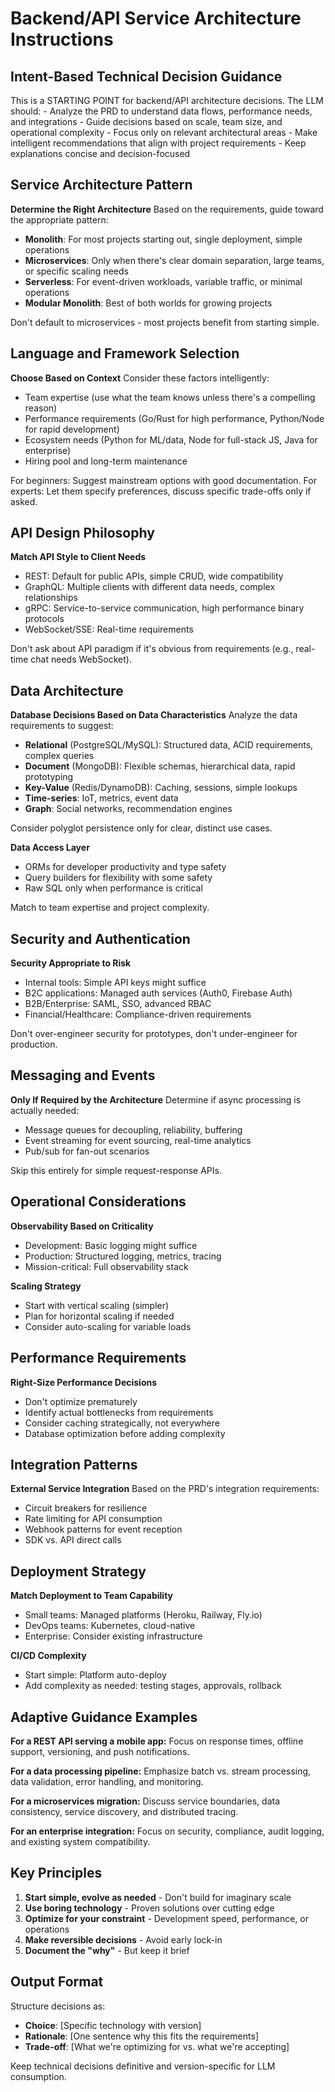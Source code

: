 # Backend/API Service Architecture Instructions

## Intent-Based Technical Decision Guidance

<critical>
This is a STARTING POINT for backend/API architecture decisions.
The LLM should:
- Analyze the PRD to understand data flows, performance needs, and integrations
- Guide decisions based on scale, team size, and operational complexity
- Focus only on relevant architectural areas
- Make intelligent recommendations that align with project requirements
- Keep explanations concise and decision-focused
</critical>

## Service Architecture Pattern

**Determine the Right Architecture**
Based on the requirements, guide toward the appropriate pattern:

- **Monolith**: For most projects starting out, single deployment, simple operations
- **Microservices**: Only when there's clear domain separation, large teams, or specific scaling needs
- **Serverless**: For event-driven workloads, variable traffic, or minimal operations
- **Modular Monolith**: Best of both worlds for growing projects

Don't default to microservices - most projects benefit from starting simple.

## Language and Framework Selection

**Choose Based on Context**
Consider these factors intelligently:

- Team expertise (use what the team knows unless there's a compelling reason)
- Performance requirements (Go/Rust for high performance, Python/Node for rapid development)
- Ecosystem needs (Python for ML/data, Node for full-stack JS, Java for enterprise)
- Hiring pool and long-term maintenance

For beginners: Suggest mainstream options with good documentation.
For experts: Let them specify preferences, discuss specific trade-offs only if asked.

## API Design Philosophy

**Match API Style to Client Needs**

- REST: Default for public APIs, simple CRUD, wide compatibility
- GraphQL: Multiple clients with different data needs, complex relationships
- gRPC: Service-to-service communication, high performance binary protocols
- WebSocket/SSE: Real-time requirements

Don't ask about API paradigm if it's obvious from requirements (e.g., real-time chat needs WebSocket).

## Data Architecture

**Database Decisions Based on Data Characteristics**
Analyze the data requirements to suggest:

- **Relational** (PostgreSQL/MySQL): Structured data, ACID requirements, complex queries
- **Document** (MongoDB): Flexible schemas, hierarchical data, rapid prototyping
- **Key-Value** (Redis/DynamoDB): Caching, sessions, simple lookups
- **Time-series**: IoT, metrics, event data
- **Graph**: Social networks, recommendation engines

Consider polyglot persistence only for clear, distinct use cases.

**Data Access Layer**

- ORMs for developer productivity and type safety
- Query builders for flexibility with some safety
- Raw SQL only when performance is critical

Match to team expertise and project complexity.

## Security and Authentication

**Security Appropriate to Risk**

- Internal tools: Simple API keys might suffice
- B2C applications: Managed auth services (Auth0, Firebase Auth)
- B2B/Enterprise: SAML, SSO, advanced RBAC
- Financial/Healthcare: Compliance-driven requirements

Don't over-engineer security for prototypes, don't under-engineer for production.

## Messaging and Events

**Only If Required by the Architecture**
Determine if async processing is actually needed:

- Message queues for decoupling, reliability, buffering
- Event streaming for event sourcing, real-time analytics
- Pub/sub for fan-out scenarios

Skip this entirely for simple request-response APIs.

## Operational Considerations

**Observability Based on Criticality**

- Development: Basic logging might suffice
- Production: Structured logging, metrics, tracing
- Mission-critical: Full observability stack

**Scaling Strategy**

- Start with vertical scaling (simpler)
- Plan for horizontal scaling if needed
- Consider auto-scaling for variable loads

## Performance Requirements

**Right-Size Performance Decisions**

- Don't optimize prematurely
- Identify actual bottlenecks from requirements
- Consider caching strategically, not everywhere
- Database optimization before adding complexity

## Integration Patterns

**External Service Integration**
Based on the PRD's integration requirements:

- Circuit breakers for resilience
- Rate limiting for API consumption
- Webhook patterns for event reception
- SDK vs. API direct calls

## Deployment Strategy

**Match Deployment to Team Capability**

- Small teams: Managed platforms (Heroku, Railway, Fly.io)
- DevOps teams: Kubernetes, cloud-native
- Enterprise: Consider existing infrastructure

**CI/CD Complexity**

- Start simple: Platform auto-deploy
- Add complexity as needed: testing stages, approvals, rollback

## Adaptive Guidance Examples

**For a REST API serving a mobile app:**
Focus on response times, offline support, versioning, and push notifications.

**For a data processing pipeline:**
Emphasize batch vs. stream processing, data validation, error handling, and monitoring.

**For a microservices migration:**
Discuss service boundaries, data consistency, service discovery, and distributed tracing.

**For an enterprise integration:**
Focus on security, compliance, audit logging, and existing system compatibility.

## Key Principles

1. **Start simple, evolve as needed** - Don't build for imaginary scale
2. **Use boring technology** - Proven solutions over cutting edge
3. **Optimize for your constraint** - Development speed, performance, or operations
4. **Make reversible decisions** - Avoid early lock-in
5. **Document the "why"** - But keep it brief

## Output Format

Structure decisions as:

- **Choice**: [Specific technology with version]
- **Rationale**: [One sentence why this fits the requirements]
- **Trade-off**: [What we're optimizing for vs. what we're accepting]

Keep technical decisions definitive and version-specific for LLM consumption.
